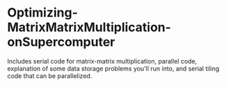 Optimizing-MatrixMatrixMultiplication-onSupercomputer
=====================================================

Includes serial code for matrix-matrix multiplication, parallel code, explanation of some data storage problems you'll run into, and serial tiling code that can be parallelized.

